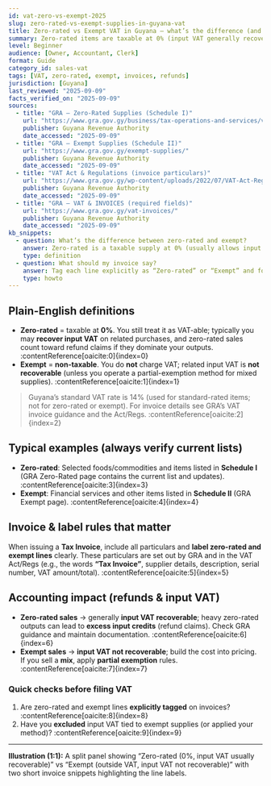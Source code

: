 ```yaml
---
id: vat-zero-vs-exempt-2025
slug: zero-rated-vs-exempt-supplies-in-guyana-vat
title: Zero-rated vs Exempt VAT in Guyana — what’s the difference (and how to show it on invoices)
summary: Zero-rated items are taxable at 0% (input VAT generally recoverable); exempt items are outside VAT (input VAT not recoverable). This guide shows the impact on invoicing and refunds with Guyana examples.
level: Beginner
audience: [Owner, Accountant, Clerk]
format: Guide
category_id: sales-vat
tags: [VAT, zero-rated, exempt, invoices, refunds]
jurisdiction: [Guyana]
last_reviewed: "2025-09-09"
facts_verified_on: "2025-09-09"
sources:
  - title: "GRA – Zero-Rated Supplies (Schedule I)"
    url: "https://www.gra.gov.gy/business/tax-operations-and-services/value-add-tax-services/zero-rated/"
    publisher: Guyana Revenue Authority
    date_accessed: "2025-09-09"
  - title: "GRA – Exempt Supplies (Schedule II)"
    url: "https://www.gra.gov.gy/exempt-supplies/"
    publisher: Guyana Revenue Authority
    date_accessed: "2025-09-09"
  - title: "VAT Act & Regulations (invoice particulars)"
    url: "https://www.gra.gov.gy/wp-content/uploads/2022/07/VAT-Act-Regul.-Trans.-Reg.-revised-July-15-2022.pdf"
    publisher: Guyana Revenue Authority
    date_accessed: "2025-09-09"
  - title: "GRA – VAT & INVOICES (required fields)"
    url: "https://www.gra.gov.gy/vat-invoices/"
    publisher: Guyana Revenue Authority
    date_accessed: "2025-09-09"
kb_snippets:
  - question: What’s the difference between zero-rated and exempt?
    answer: Zero-rated is a taxable supply at 0% (usually allows input VAT recovery); exempt is non-taxable (input VAT not recoverable). See this article for examples and invoicing notes.
    type: definition
  - question: What should my invoice say?
    answer: Tag each line explicitly as “Zero-rated” or “Exempt” and follow the Tax Invoice fields GRA lists (or Sales Invoice where permitted). See the “Invoice & label rules” section.
    type: howto
---
```


## Plain-English definitions
- **Zero-rated** = taxable at **0%**. You still treat it as VAT-able; typically you may **recover input VAT** on related purchases, and zero-rated sales count toward refund claims if they dominate your outputs. :contentReference[oaicite:0]{index=0}  
- **Exempt** = **non-taxable**. You do **not** charge VAT; related input VAT is **not recoverable** (unless you operate a partial-exemption method for mixed supplies). :contentReference[oaicite:1]{index=1}

> Guyana’s standard VAT rate is 14% (used for standard-rated items; not for zero-rated or exempt). For invoice details see GRA’s VAT invoice guidance and the Act/Regs. :contentReference[oaicite:2]{index=2}

## Typical examples (always verify current lists)
- **Zero-rated**: Selected foods/commodities and items listed in **Schedule I** (GRA Zero-Rated page contains the current list and updates). :contentReference[oaicite:3]{index=3}  
- **Exempt**: Financial services and other items listed in **Schedule II** (GRA Exempt page). :contentReference[oaicite:4]{index=4}

## Invoice & label rules that matter
When issuing a **Tax Invoice**, include all particulars and **label zero-rated and exempt lines** clearly. These particulars are set out by GRA and in the VAT Act/Regs (e.g., the words **“Tax Invoice”**, supplier details, description, serial number, VAT amount/total). :contentReference[oaicite:5]{index=5}

## Accounting impact (refunds & input VAT)
- **Zero-rated sales** → generally **input VAT recoverable**; heavy zero-rated outputs can lead to **excess input credits** (refund claims). Check GRA guidance and maintain documentation. :contentReference[oaicite:6]{index=6}  
- **Exempt sales** → **input VAT not recoverable**; build the cost into pricing. If you sell a **mix**, apply **partial exemption** rules. :contentReference[oaicite:7]{index=7}

### Quick checks before filing VAT
1) Are zero-rated and exempt lines **explicitly tagged** on invoices? :contentReference[oaicite:8]{index=8}  
2) Have you **excluded** input VAT tied to exempt supplies (or applied your method)? :contentReference[oaicite:9]{index=9}

---

**Illustration (1:1):** A split panel showing “Zero-rated (0%, input VAT usually recoverable)” vs “Exempt (outside VAT, input VAT not recoverable)” with two short invoice snippets highlighting the line labels.
